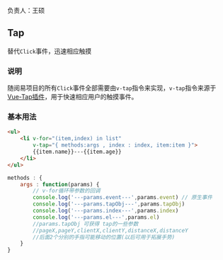 负责人：王硕
## Tap
替代`Click`事件，迅速相应触摸

### 说明
随阅易项目的所有`Click`事件全部需要由`v-tap`指令来实现，`v-tap`指令来源于 [Vue-Tap插件](https://github.com/MeCKodo/vue-tap)，用于快速相应用户的触摸事件。

### 基本用法

```html
<ul>
	<li v-for="(item,index) in list"
		v-tap="{ methods:args , index : index, item:item }">
		{{item.name}}---{{item.age}}
	</li>
</ul>
```

```javascript
methods : {
	args : function(params) {
		// v-for循环带参数的回调
		console.log('---params.event---',params.event) // 原生事件
		console.log('---params.tapObj---',params.tapObj)
		console.log('---params.index---',params.index)
		console.log('---params.el---',params.el)
		//params.tapObj 可获得 tap的一些参数
		//pageX,pageY,clientX,clientY,distanceX,distanceY
		//后面2个分别的手指可能移动的位置(以后可用于拓展手势)
	}
}
```